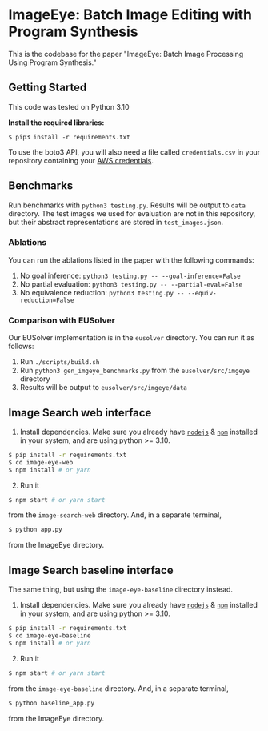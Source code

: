 # ImageEye: Batch Image Editing with Program Synthesis

This is the codebase for the paper "ImageEye: Batch Image Processing Using Program Synthesis."

## Getting Started

This code was tested on Python 3.10

<b>Install the required libraries:</b>
```
$ pip3 install -r requirements.txt
```
To use the boto3 API, you will also need a file called `credentials.csv` in your repository containing your [AWS credentials](https://docs.aws.amazon.com/cli/latest/userguide/cli-configure-files.html).

## Benchmarks

Run benchmarks with `python3 testing.py`. Results will be output to `data` directory. The test images we used for evaluation are not in this repository, but their abstract representations are stored in `test_images.json`.

### Ablations

You can run the ablations listed in the paper with the following commands:

1. No goal inference: `python3 testing.py -- --goal-inference=False`
2. No partial evaluation: `python3 testing.py -- --partial-eval=False`
3. No equivalence reduction: `python3 testing.py -- --equiv-reduction=False`

### Comparison with EUSolver

Our EUSolver implementation is in the `eusolver` directory. You can run it as follows:
1. Run `./scripts/build.sh` 
2. Run `python3 gen_imgeye_benchmarks.py` from the `eusolver/src/imgeye` directory
3. Results will be output to `eusolver/src/imgeye/data`

## Image Search web interface

1. Install dependencies. Make sure you already have [`nodejs`](https://nodejs.org/en/) & [`npm`](https://www.npmjs.com/) installed in your system, and are using python >= 3.10.
```bash
$ pip install -r requirements.txt
$ cd image-eye-web
$ npm install # or yarn
```

2. Run it
```bash
$ npm start # or yarn start
```
from the `image-search-web` directory. And, in a separate terminal,
```bash
$ python app.py
```
from the ImageEye directory.

## Image Search baseline interface

The same thing, but using the `image-eye-baseline` directory instead.

1. Install dependencies. Make sure you already have [`nodejs`](https://nodejs.org/en/) & [`npm`](https://www.npmjs.com/) installed in your system, and are using python >= 3.10.
```bash
$ pip install -r requirements.txt
$ cd image-eye-baseline
$ npm install # or yarn
```

2. Run it
```bash
$ npm start # or yarn start
```
from the `image-eye-baseline` directory. And, in a separate terminal,
```bash
$ python baseline_app.py
```
from the ImageEye directory.
